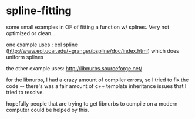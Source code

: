 spline-fitting
==============

some small examples in OF of fitting a function w/ splines.  Very not optimized or clean... 

one example uses : eol spline (http://www.eol.ucar.edu/~granger/bspline/doc/index.html) which does uniform splines

the other example uses: http://libnurbs.sourceforge.net/    

for the libnurbs, I had a crazy amount of compiler errors, so I tried to fix the code -- there's was a fair amount of c++ template inheritance issues that I tried to resolve.  

hopefully people that are trying to get libnurbs to compile on a modern computer could be helped by this. 
